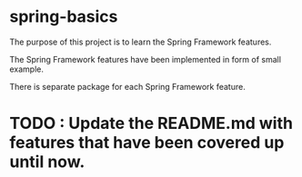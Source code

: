 # spring-basics
The purpose of this project is to learn the Spring Framework features.

The Spring Framework features have been implemented in form of small example.

There is separate package for each Spring Framework feature.

# TODO : Update the README.md with features that have been covered up until now.
